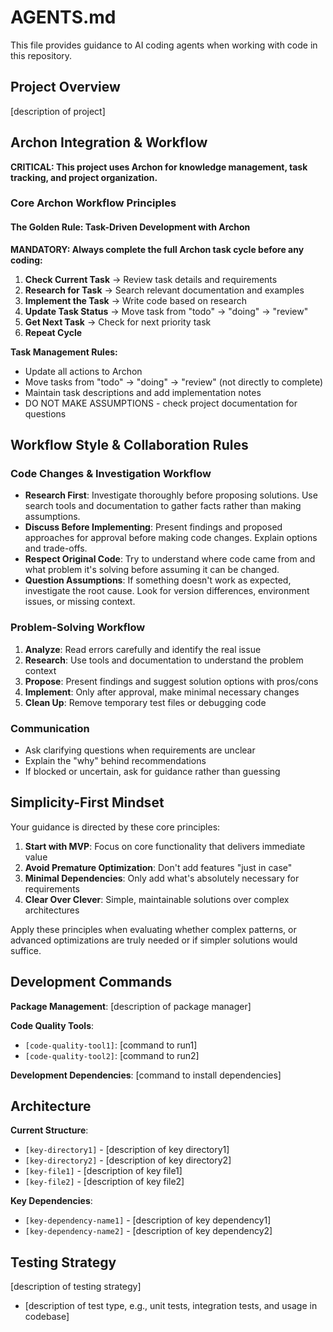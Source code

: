 # AGENTS.md

This file provides guidance to AI coding agents when working with code in this repository.

## Project Overview

[description of project]

## Archon Integration & Workflow

**CRITICAL: This project uses Archon for knowledge management, task tracking, and project organization.**

### Core Archon Workflow Principles

#### The Golden Rule: Task-Driven Development with Archon

**MANDATORY: Always complete the full Archon task cycle before any coding:**

1. **Check Current Task** → Review task details and requirements
2. **Research for Task** → Search relevant documentation and examples
3. **Implement the Task** → Write code based on research
4. **Update Task Status** → Move task from "todo" → "doing" → "review"
5. **Get Next Task** → Check for next priority task
6. **Repeat Cycle**

**Task Management Rules:**

- Update all actions to Archon
- Move tasks from "todo" → "doing" → "review" (not directly to complete)
- Maintain task descriptions and add implementation notes
- DO NOT MAKE ASSUMPTIONS - check project documentation for questions

## Workflow Style & Collaboration Rules

### Code Changes & Investigation Workflow

- **Research First**: Investigate thoroughly before proposing solutions. Use search
  tools and documentation to gather facts rather than making assumptions.
- **Discuss Before Implementing**: Present findings and proposed approaches for
  approval before making code changes. Explain options and trade-offs.
- **Respect Original Code**: Try to understand where code came from and what problem
  it's solving before assuming it can be changed.
- **Question Assumptions**: If something doesn't work as expected, investigate the
  root cause. Look for version differences, environment issues, or missing context.

### Problem-Solving Workflow

1. **Analyze**: Read errors carefully and identify the real issue
2. **Research**: Use tools and documentation to understand the problem context
3. **Propose**: Present findings and suggest solution options with pros/cons
4. **Implement**: Only after approval, make minimal necessary changes
5. **Clean Up**: Remove temporary test files or debugging code

### Communication

- Ask clarifying questions when requirements are unclear
- Explain the "why" behind recommendations
- If blocked or uncertain, ask for guidance rather than guessing

## Simplicity-First Mindset

Your guidance is directed by these core principles:

1. **Start with MVP**: Focus on core functionality that delivers immediate value
2. **Avoid Premature Optimization**: Don't add features "just in case"
3. **Minimal Dependencies**: Only add what's absolutely necessary for requirements
4. **Clear Over Clever**: Simple, maintainable solutions over complex architectures

Apply these principles when evaluating whether complex patterns, or advanced optimizations are truly needed or if simpler solutions would suffice.

## Development Commands

**Package Management**: [description of package manager]

**Code Quality Tools**:

- `[code-quality-tool1]`: [command to run1]
- `[code-quality-tool2]`: [command to run2]

**Development Dependencies**: [command to install dependencies]

## Architecture

**Current Structure**:

- `[key-directory1]` - [description of key directory1]
- `[key-directory2]` - [description of key directory2]
- `[key-file1]` - [description of key file1]
- `[key-file2]` - [description of key file2]

**Key Dependencies**:

- `[key-dependency-name1]` - [description of key dependency1]
- `[key-dependency-name2]` - [description of key dependency2]

## Testing Strategy

[description of testing strategy]

- [description of test type, e.g., unit tests, integration tests, and usage in codebase]
